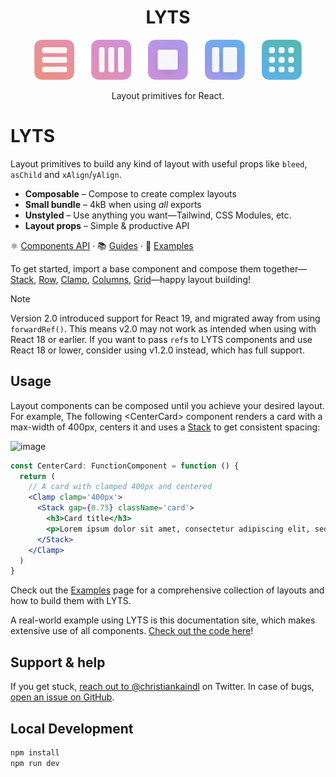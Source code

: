 <div align='center'>
  <h1>LYTS</h1>
  <img src='./src/component-icons.png' alt='Abstract illustrations depicting the available layout components' />
  <p>Layout primitives for React.</p>
</div>

# LYTS

Layout primitives to build any kind of layout with useful props like `bleed`, `asChild` and `xAlign`/`yAlign`.

- **Composable** – Compose to create complex layouts
- **Small bundle** – 4kB when using *all* exports
- **Unstyled** – Use anything you want—Tailwind, CSS Modules, etc.
- **Layout props** – Simple & productive API

⚛️ [Components API](https://lyts.christiankaindl.com/components) · 📚 [Guides](https://lyts.christiankaindl.com/guides) · 📖 [Examples](https://lyts.christiankaindl.com/examples)

To get started, import a base component and compose them together—<a href='https://lyts.christiankaindl.com/components/stack'>Stack</a>, <a href='https://lyts.christiankaindl.com/components/row'>Row</a>, <a href='https://lyts.christiankaindl.com/components/clamp'>Clamp</a>, <a href='https://lyts.christiankaindl.com/components/columns'>Columns</a>, <a href='https://lyts.christiankaindl.com/components/grid'>Grid</a>—happy layout building!

> [!NOTE]
> Version 2.0 introduced support for React 19, and migrated away from using `forwardRef()`. This means v2.0 may not work as intended when using with React 18 or earlier. If you want to pass `ref`s to LYTS components and use React 18 or lower, consider using v1.2.0 instead, which has full support.

## Usage

Layout components can be composed until you achieve your desired layout. For example, The following \<CenterCard> component renders a card with a max-width of 400px, centers it and uses a <a href='https://lyts.christiankaindl.com/components/stack'>Stack</a> to get consistent spacing:

![image]()

```jsx
const CenterCard: FunctionComponent = function () {
  return (
    // A card with clamped 400px and centered
    <Clamp clamp='400px'>
      <Stack gap={0.75} className='card'>
        <h3>Card title</h3>
        <p>Lorem ipsum dolor sit amet, consectetur adipiscing elit, sed do eiusmod tempor incididunt ut labore et dolore magna aliqua.</p>
      </Stack>
    </Clamp>
  )
}
```

Check out the <a href='https://lyts.christiankaindl.com/examples'>Examples</a> page for a comprehensive collection of layouts and how to build them with LYTS.

A real-world example using LYTS is this documentation site, which makes extensive use of all components. [Check out the code here](https://github.com/christiankaindl/LYTS-website/)!

## Support & help

If you get stuck, [reach out to @christiankaindl](https://twitter.com/christiankaindl) on Twitter. In case of bugs, [open an issue on GitHub](https://github.com/christiankaindl/LYTS/issues).

## Local Development

```sh
npm install
npm run dev
```
